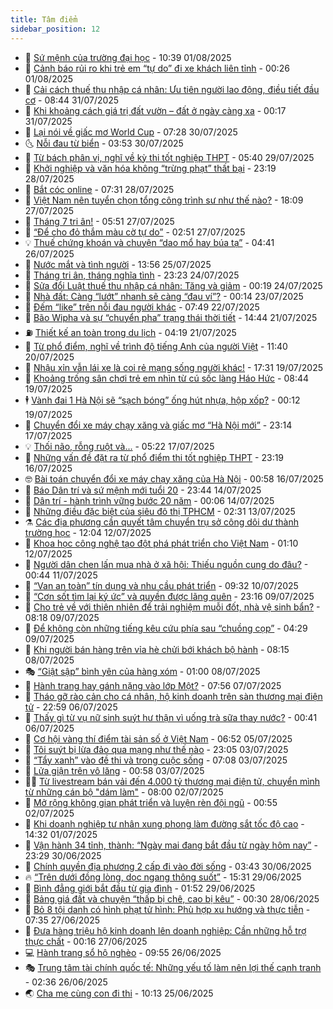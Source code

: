 ```yaml
---
title: Tâm điểm
sidebar_position: 12
---
```


<!-- dantri-tam-diem:START -->
- 🚦 [Sứ mệnh của trường đại học](https://dantri.com.vn/tam-diem/su-menh-cua-truong-dai-hoc-20250801151658954.htm) - 10:39 01/08/2025
- 🫶 [Cảnh báo rủi ro khi trẻ em “tự do”  đi xe khách liên tỉnh](https://dantri.com.vn/tam-diem/canh-bao-rui-ro-khi-tre-em-tu-do-di-xe-khach-lien-tinh-20250801072628689.htm) - 00:26 01/08/2025
- 🦏 [Cải cách thuế thu nhập cá nhân: Ưu tiên người lao động, điều tiết đầu cơ](https://dantri.com.vn/tam-diem/cai-cach-thue-thu-nhap-ca-nhan-uu-tien-nguoi-lao-dong-dieu-tiet-dau-co-20250731154408560.htm) - 08:44 31/07/2025
- 🧰 [Khi khoảng cách giá trị đất vườn – đất ở ngày càng xa](https://dantri.com.vn/tam-diem/khi-khoang-cach-gia-tri-dat-vuon-dat-o-ngay-cang-xa-20250731071647261.htm) - 00:17 31/07/2025
- 🙉 [Lại nói về giấc mơ World Cup](https://dantri.com.vn/tam-diem/lai-noi-ve-giac-mo-world-cup-20250730142825240.htm) - 07:28 30/07/2025
- 🌜 [Nỗi đau từ biển](https://dantri.com.vn/tam-diem/noi-dau-tu-bien-20250730102021970.htm) - 03:53 30/07/2025
- 🤔 [Từ bách phân vị, nghĩ về kỳ thi tốt nghiệp THPT](https://dantri.com.vn/tam-diem/tu-bach-phan-vi-nghi-ve-ky-thi-tot-nghiep-thpt-20250729110851073.htm) - 05:40 29/07/2025
- 🤩 [Khởi nghiệp và văn hóa không “trừng phạt” thất bại](https://dantri.com.vn/tam-diem/khoi-nghiep-va-van-hoa-khong-trung-phat-that-bai-20250728220543960.htm) - 23:19 28/07/2025
- 🦅 [Bắt cóc online](https://dantri.com.vn/tam-diem/bat-coc-online-20250728102856489.htm) - 07:31 28/07/2025
- 💫 [Việt Nam nên tuyển chọn tổng công trình sư như thế nào?](https://dantri.com.vn/tam-diem/viet-nam-nen-tuyen-chon-tong-cong-trinh-su-nhu-the-nao-20250728010942650.htm) - 18:09 27/07/2025
- 🤗 [Tháng 7 tri ân!](https://dantri.com.vn/tam-diem/thang-7-tri-an-20250727125102373.htm) - 05:51 27/07/2025
- 🫶 [“Để cho đỏ thắm màu cờ tự do”](https://dantri.com.vn/tam-diem/de-cho-do-tham-mau-co-tu-do-20250727065919950.htm) - 02:51 27/07/2025
- 💡 [Thuế chứng khoán và chuyện “dao mổ hay búa tạ”](https://dantri.com.vn/tam-diem/thue-chung-khoan-va-chuyen-dao-mo-hay-bua-ta-20250726113739048.htm) - 04:41 26/07/2025
- 🌮 [Nước mắt và tình người](https://dantri.com.vn/tam-diem/nuoc-mat-va-tinh-nguoi-20250725205415546.htm) - 13:56 25/07/2025
- 🌊 [Tháng tri ân, tháng nghĩa tình](https://dantri.com.vn/tam-diem/thang-tri-an-thang-nghia-tinh-20250724153919177.htm) - 23:23 24/07/2025
- 👹 [Sửa đổi Luật thuế thu nhập cá nhân: Tăng và giảm](https://dantri.com.vn/tam-diem/sua-doi-luat-thue-thu-nhap-ca-nhan-tang-va-giam-20250724071908039.htm) - 00:19 24/07/2025
- 🤩 [Nhà đất: Càng “lướt” nhanh sẽ càng “đau ví”?](https://dantri.com.vn/tam-diem/nha-dat-cang-luot-nhanh-se-cang-dau-vi-20250722211728271.htm) - 00:14 23/07/2025
- 💄 [Đếm “like” trên nỗi đau người khác](https://dantri.com.vn/tam-diem/dem-like-tren-noi-dau-nguoi-khac-20250722144356862.htm) - 07:49 22/07/2025
- 🦣 [Bão Wipha và sự “chuyển pha” trạng thái thời tiết](https://dantri.com.vn/tam-diem/bao-wipha-va-su-chuyen-pha-trang-thai-thoi-tiet-20250721200509130.htm) - 14:44 21/07/2025
- ⛽️ [Thiết kế an toàn trong du lịch](https://dantri.com.vn/tam-diem/thiet-ke-an-toan-trong-du-lich-20250721072302623.htm) - 04:19 21/07/2025
- 🌁 [Từ phổ điểm, nghĩ về trình độ tiếng Anh của người Việt](https://dantri.com.vn/tam-diem/tu-pho-diem-nghi-ve-trinh-do-tieng-anh-cua-nguoi-viet-20250719212610636.htm) - 11:40 20/07/2025
- 🥳 [Nhậu xỉn vẫn lái xe là coi rẻ mạng sống người khác!](https://dantri.com.vn/tam-diem/nhau-xin-van-lai-xe-la-coi-re-mang-song-nguoi-khac-20250719214426638.htm) - 17:31 19/07/2025
- 🧐 [Khoảng trống sân chơi trẻ em nhìn từ cú sốc làng Háo Hức](https://dantri.com.vn/tam-diem/khoang-trong-san-choi-tre-em-nhin-tu-cu-soc-lang-hao-huc-20250717191839612.htm) - 08:44 19/07/2025
- 🕴 [Vành đai 1 Hà Nội sẽ “sạch bóng” ống hút nhựa, hộp xốp?](https://dantri.com.vn/tam-diem/vanh-dai-1-ha-noi-se-sach-bong-ong-hut-nhua-hop-xop-20250719063645026.htm) - 00:12 19/07/2025
- 🥳 [Chuyển đổi xe máy chạy xăng và giấc mơ “Hà Nội mới”](https://dantri.com.vn/tam-diem/chuyen-doi-xe-may-chay-xang-va-giac-mo-ha-noi-moi-20250718061406009.htm) - 23:14 17/07/2025
- 💡 [Thối não, rỗng ruột và...](https://dantri.com.vn/tam-diem/thoi-nao-rong-ruot-va-20250717100935499.htm) - 05:22 17/07/2025
- 🦣 [Những vấn đề đặt ra từ phổ điểm thi tốt nghiệp THPT](https://dantri.com.vn/tam-diem/nhung-van-de-dat-ra-tu-pho-diem-thi-tot-nghiep-thpt-20250716074358024.htm) - 23:19 16/07/2025
- 🤓 [Bài toán chuyển đổi xe máy chạy xăng của Hà Nội](https://dantri.com.vn/tam-diem/bai-toan-chuyen-doi-xe-may-chay-xang-cua-ha-noi-20250715095135843.htm) - 00:58 16/07/2025
- 🤭 [Báo Dân trí và sứ mệnh mới tuổi 20](https://dantri.com.vn/tam-diem/bao-dan-tri-va-su-menh-moi-tuoi-20-20250715064357964.htm) - 23:44 14/07/2025
- 🌮 [Dân trí - hành trình vững bước 20 năm](https://dantri.com.vn/tam-diem/dan-tri-hanh-trinh-vung-buoc-20-nam-20250714070609202.htm) - 00:06 14/07/2025
- 🗽 [Những điều đặc biệt của siêu đô thị TPHCM](https://dantri.com.vn/tam-diem/nhung-dieu-dac-biet-cua-sieu-do-thi-tphcm-20250712231503197.htm) - 02:31 13/07/2025
- ⚗️ [Các địa phương cần quyết tâm chuyển trụ sở công dôi dư thành trường học](https://dantri.com.vn/tam-diem/cac-dia-phuong-can-quyet-tam-chuyen-tru-so-cong-doi-du-thanh-truong-hoc-20250711180311591.htm) - 12:04 12/07/2025
- 🥰 [Khoa học công nghệ tạo đột phá phát triển cho Việt Nam](https://dantri.com.vn/tam-diem/khoa-hoc-cong-nghe-tao-dot-pha-phat-trien-cho-viet-nam-20250711181533511.htm) - 01:10 12/07/2025
- 🚀 [Người dân chen lấn mua nhà ở xã hội: Thiếu nguồn cung do đâu?](https://dantri.com.vn/tam-diem/nguoi-dan-chen-lan-mua-nha-o-xa-hoi-thieu-nguon-cung-do-dau-20250711064245967.htm) - 00:44 11/07/2025
- 🎊 [“Van an toàn” tín dụng và nhu cầu phát triển](https://dantri.com.vn/tam-diem/van-an-toan-tin-dung-va-nhu-cau-phat-trien-20250710161438612.htm) - 09:32 10/07/2025
- 🦣 [“Cơn sốt tìm lại ký ức” và quyền được lãng quên](https://dantri.com.vn/tam-diem/con-sot-tim-lai-ky-uc-va-quyen-duoc-lang-quen-20250710061557527.htm) - 23:16 09/07/2025
- 🎃 [Cho trẻ về với thiên nhiên để trải nghiệm muỗi đốt, nhà vệ sinh bẩn?](https://dantri.com.vn/tam-diem/cho-tre-ve-voi-thien-nhien-de-trai-nghiem-muoi-dot-nha-ve-sinh-ban-20250709123714062.htm) - 08:18 09/07/2025
- 💂 [Để không còn những tiếng kêu cứu phía sau “chuồng cọp”](https://dantri.com.vn/tam-diem/de-khong-con-nhung-tieng-keu-cuu-phia-sau-chuong-cop-20250709112902108.htm) - 04:29 09/07/2025
- 🦒 [Khi người bán hàng trên vỉa hè chửi bới khách bộ hành](https://dantri.com.vn/tam-diem/khi-nguoi-ban-hang-tren-via-he-chui-boi-khach-bo-hanh-20250708151527011.htm) - 08:15 08/07/2025
- 🎭 [“Giật sập” bình yên của hàng xóm](https://dantri.com.vn/tam-diem/giat-sap-binh-yen-cua-hang-xom-20250708080020719.htm) - 01:00 08/07/2025
- 📝 [Hành trang hay gánh nặng vào lớp Một?](https://dantri.com.vn/tam-diem/hanh-trang-hay-ganh-nang-vao-lop-mot-20250707145648898.htm) - 07:56 07/07/2025
- 🦄 [Tháo gỡ rào cản cho cá nhân, hộ kinh doanh trên sàn thương mại điện tử](https://dantri.com.vn/tam-diem/thao-go-rao-can-cho-ca-nhan-ho-kinh-doanh-tren-san-thuong-mai-dien-tu-20250706132212108.htm) - 22:59 06/07/2025
- 🚀 [Thấy gì từ vụ nữ sinh suýt hư thận vì uống trà sữa thay nước?](https://dantri.com.vn/tam-diem/thay-gi-tu-vu-nu-sinh-suyt-hu-than-vi-uong-tra-sua-thay-nuoc-20250705114137859.htm) - 00:41 06/07/2025
- 💂 [Cơ hội vàng thí điểm tài sản số ở Việt Nam](https://dantri.com.vn/tam-diem/co-hoi-vang-thi-diem-tai-san-so-o-viet-nam-20250704170745574.htm) - 06:52 05/07/2025
- 👀 [Tôi suýt bị lừa đảo qua mạng như thế nào](https://dantri.com.vn/tam-diem/toi-suyt-bi-lua-dao-qua-mang-nhu-the-nao-20250704060545208.htm) - 23:05 03/07/2025
- 🚦 [“Tẩy xanh” vào đề thi và trong cuộc sống](https://dantri.com.vn/tam-diem/tay-xanh-vao-de-thi-va-trong-cuoc-song-20250703140807637.htm) - 07:08 03/07/2025
- 💃 [Lửa giận trên vô lăng](https://dantri.com.vn/tam-diem/lua-gian-tren-vo-lang-20250703072854532.htm) - 00:58 03/07/2025
- 🧑‍💻 [Từ livestream bán vải đến 4.000 tỷ thương mại điện tử, chuyển mình từ những cán bộ &quot;dám làm&quot;](https://dantri.com.vn/tam-diem/tu-livestream-ban-vai-den-4000-ty-thuong-mai-dien-tu-chuyen-minh-tu-nhung-can-bo-dam-lam-20250702143916011.htm) - 08:00 02/07/2025
- 🥰 [Mở rộng không gian phát triển và luyện rèn đội ngũ](https://dantri.com.vn/tam-diem/mo-rong-khong-gian-phat-trien-va-luyen-ren-doi-ngu-20250702074932587.htm) - 00:55 02/07/2025
- 🥳 [Khi doanh nghiệp tư nhân xung phong làm đường sắt tốc độ cao](https://dantri.com.vn/tam-diem/khi-doanh-nghiep-tu-nhan-xung-phong-lam-duong-sat-toc-do-cao-20250701213224964.htm) - 14:32 01/07/2025
- 🥳 [Vận hành 34 tỉnh, thành: “Ngày mai đang bắt đầu từ ngày hôm nay”](https://dantri.com.vn/tam-diem/van-hanh-34-tinh-thanh-ngay-mai-dang-bat-dau-tu-ngay-hom-nay-20250701062855995.htm) - 23:29 30/06/2025
- 🎉 [Chính quyền địa phương 2 cấp đi vào đời sống](https://dantri.com.vn/tam-diem/chinh-quyen-dia-phuong-2-cap-di-vao-doi-song-20250630070533481.htm) - 03:43 30/06/2025
- 🔥 [“Trên dưới đồng lòng, dọc ngang thông suốt”](https://dantri.com.vn/tam-diem/tren-duoi-dong-long-doc-ngang-thong-suot-20250629222823832.htm) - 15:31 29/06/2025
- 🥸 [Bình đẳng giới bắt đầu từ gia đình](https://dantri.com.vn/tam-diem/binh-dang-gioi-bat-dau-tu-gia-dinh-20250628121124417.htm) - 01:52 29/06/2025
- 💯 [Bảng giá đất và chuyện “thấp bị chê, cao bị kêu”](https://dantri.com.vn/tam-diem/bang-gia-dat-va-chuyen-thap-bi-che-cao-bi-keu-20250627161908828.htm) - 00:30 28/06/2025
- 🦏 [Bỏ 8 tội danh có hình phạt tử hình: Phù hợp xu hướng và thực tiễn](https://dantri.com.vn/tam-diem/bo-8-toi-danh-co-hinh-phat-tu-hinh-phu-hop-xu-huong-va-thuc-tien-20250627143520723.htm) - 07:35 27/06/2025
- 👹 [Đưa hàng triệu hộ kinh doanh lên doanh nghiệp: Cần những hỗ trợ thực chất](https://dantri.com.vn/tam-diem/dua-hang-trieu-ho-kinh-doanh-len-doanh-nghiep-can-nhung-ho-tro-thuc-chat-20250626214028668.htm) - 00:16 27/06/2025
- 💻 [Hành trang sổ hộ nghèo](https://dantri.com.vn/tam-diem/hanh-trang-so-ho-ngheo-20250626125637291.htm) - 09:55 26/06/2025
- 🎭 [Trung tâm tài chính quốc tế: Những yếu tố làm nên lợi thế cạnh tranh](https://dantri.com.vn/tam-diem/trung-tam-tai-chinh-quoc-te-nhung-yeu-to-lam-nen-loi-the-canh-tranh-20250626072008666.htm) - 02:36 26/06/2025
- 🌏 [Cha mẹ cùng con đi thi](https://dantri.com.vn/tam-diem/cha-me-cung-con-di-thi-20250625171327845.htm) - 10:13 25/06/2025<!-- dantri-tam-diem:END -->
